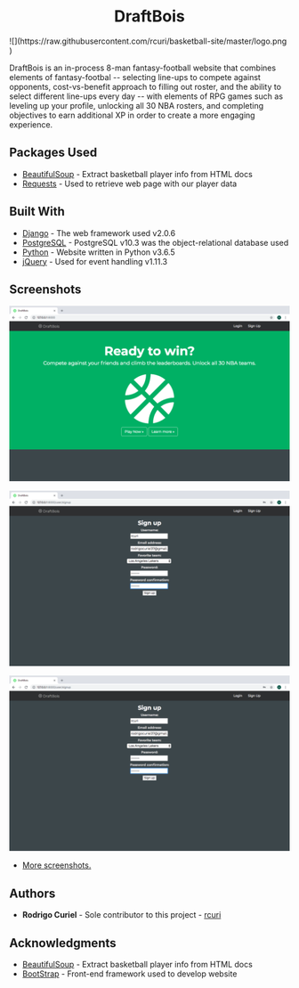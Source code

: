 <h1 align="center"> DraftBois</h1>
![](https://raw.githubusercontent.com/rcuri/basketball-site/master/logo.png )

DraftBois is an in-process 8-man fantasy-football website that combines elements of fantasy-footbal -- selecting line-ups to compete against opponents, cost-vs-benefit approach to filling out roster, and the ability to select different line-ups every day -- with elements of RPG games such as leveling up your profile, unlocking all 30 NBA rosters, and completing objectives to earn additional XP in order to create a more engaging experience.

## Packages Used

* [BeautifulSoup](https://www.crummy.com/software/BeautifulSoup/bs4/doc/) - Extract basketball player info from HTML docs
* [Requests](http://docs.python-requests.org/en/master/) - Used to retrieve web page with our player data 

## Built With

* [Django](https://www.djangoproject.com/) - The web framework used v2.0.6
* [PostgreSQL](https://www.postgresql.org/) - PostgreSQL v10.3 was the object-relational database used 
* [Python](https://www.python.org/) - Website written in Python v3.6.5 
* [jQuery](https://jquery.com/) - Used for event handling v1.11.3

## Screenshots

![Landing Page](https://raw.githubusercontent.com/rcuri/basketball-site/master/Screenshots/Screen%20Shot%202018-10-16%20at%205.14.35%20PM.png "Landing Page")

![Sign-up Page](https://raw.githubusercontent.com/rcuri/basketball-site/master/Screenshots/Screen%20Shot%202018-10-16%20at%205.35.53%20PM.png "Sign-up Page")

![Lineup Selection](https://raw.githubusercontent.com/rcuri/basketball-site/master/Screenshots/Screen%20Shot%202018-10-16%20at%205.35.53%20PM.png "Lineup Selection")

* [More screenshots.](https://github.com/rcuri/basketball-site/tree/master/Screenshots)


## Authors

* **Rodrigo Curiel** - Sole contributor to this project - [rcuri](https://github.com/rcuri)


## Acknowledgments

* [BeautifulSoup](https://www.crummy.com/software/BeautifulSoup/bs4/doc/) - Extract basketball player info from HTML docs
* [BootStrap](https://getbootstrap.com/) - Front-end framework used to develop website

